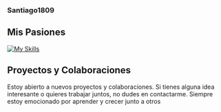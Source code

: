 ### Santiago1809

## Mis Pasiones
[![My Skills](https://skillicons.dev/icons?i=js,html,css,go,python,ts,cs)](https://skillicons.dev)

## Proyectos y Colaboraciones

Estoy abierto a nuevos proyectos y colaboraciones. Si tienes alguna idea interesante o quieres trabajar juntos, no dudes en contactarme. Siempre estoy emocionado por aprender y crecer junto a otros

